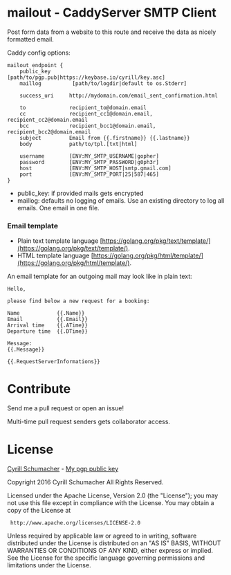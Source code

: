 # mailout - CaddyServer SMTP Client

Post form data from a website to this route and receive the data as nicely formatted email.
  
Caddy config options:

```
mailout endpoint {
	public_key      [path/to/pgp.pub|https://keybase.io/cyrill/key.asc]
	maillog          [path/to/logdir|default to os.Stderr]
	
	success_uri     http://mydomain.com/email_sent_confirmation.html    
	
	to              recipient_to@domain.email        
	cc              recipient_cc1@domain.email, recipient_cc2@domain.email        
	bcc             recipient_bcc1@domain.email, recipient_bcc2@domain.email
    subject         Email from {{.firstname}} {{.lastname}}
	body            path/to/tpl.[txt|html]
	
	username        [ENV:MY_SMTP_USERNAME|gopher]
	password        [ENV:MY_SMTP_PASSWORD|g0ph3r]
	host            [ENV:MY_SMTP_HOST|smtp.gmail.com]
	port            [ENV:MY_SMTP_PORT|25|587|465]
}
```

- public_key: if provided mails gets encrypted
- maillog: defaults no logging of emails. Use an existing directory to log all emails. One email in one file.

### Email template

- Plain text template language [https://golang.org/pkg/text/template/](https://golang.org/pkg/text/template/).
- HTML template language [https://golang.org/pkg/html/template/](https://golang.org/pkg/html/template/).

An email template for an outgoing mail may look like in plain text:

```
Hello,

please find below a new request for a booking:

Name            {{.Name}}
Email           {{.Email}}
Arrival time    {{.ATime}}
Departure time  {{.DTime}}

Message:
{{.Message}}

{{.RequestServerInformations}}
```

# Contribute

Send me a pull request or open an issue!

Multi-time pull request senders gets collaborator access.

# License

[Cyrill Schumacher](https://github.com/SchumacherFM) - [My pgp public key](https://www.schumacher.fm/cyrill.asc)

Copyright 2016 Cyrill Schumacher All Rights Reserved.

Licensed under the Apache License, Version 2.0 (the "License");
you may not use this file except in compliance with the License.
You may obtain a copy of the License at

     http://www.apache.org/licenses/LICENSE-2.0

Unless required by applicable law or agreed to in writing, software
distributed under the License is distributed on an "AS IS" BASIS,
WITHOUT WARRANTIES OR CONDITIONS OF ANY KIND, either express or implied.
See the License for the specific language governing permissions and
limitations under the License.
